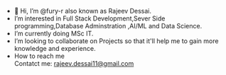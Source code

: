 - 👋 Hi, I’m @fury-r also known as Rajeev Dessai.
-  I’m interested in Full Stack  Development,Sever Side programming,Database Adminstration ,AI/ML and Data Science.
-  I’m currently doing MSc IT.
-  I’m looking to collaborate on  Projects so that it'll help me to gain more knowledge and experience.
-  How to reach me  
  Contatct me: rajeev.dessai11@gmail.com

<!---
fury-r/fury-r is a ✨ special ✨ repository because its `README.md` (this file) appears on your GitHub profile.
You can click the Preview link to take a look at your changes.
--->
